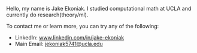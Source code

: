 Hello, my name is Jake Ekoniak. I studied computational math at UCLA and currently do research(theory/ml). 

To contact me or learn more, you can try any of the following:
- LinkedIn: www.linkedin.com/in/jake-ekoniak
- Main Email: jekoniak5741@ucla.edu

